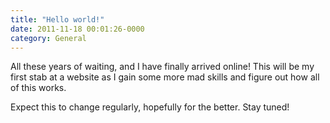 ```yaml
---
title: "Hello world!"
date: 2011-11-18 00:01:26-0000
category: General
---
```


All these years of waiting, and I have finally arrived online! This will be my first stab at a website as I gain some more mad skills and figure out how all of this works.

Expect this to change regularly, hopefully for the better. Stay tuned!